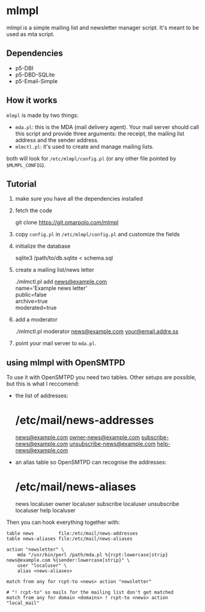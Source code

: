 # mlmpl

mlmpl is a simple mailing list and newsletter manager script.  It's
meant to be used as mta script.

## Dependencies

 - p5-DBI
 - p5-DBD-SQLite
 - p5-Email-Simple

## How it works

`mlmpl` is made by two things:

 - `mda.pl`: this is the MDA (mail delivery agent).  Your mail server
   should call this script and provide three arguments: the receipt,
   the mailing list address and the sender address.
 - `mlmctl.pl`: it's used to create and manage mailing lists.

both will look for `/etc/mlmpl/config.pl` (or any other file pointed
by `$MLMPL_CONFIG`).

## Tutorial

1. make sure you have all the dependencies installed
2. fetch the code

	git clone https://git.omarpolo.com/mlmpl

3. copy `config.pl` in `/etc/mlmpl/config.pl` and customize the fields
4. initialize the database

	sqlite3 /path/to/db.sqlite < schema.sql

5. create a mailing list/news letter

	./mlmctl.pl add news@example.com	\
		name='Example news letter'		\
		public=false					\
		archive=true					\
		moderated=true

6. add a moderator

	./mlmctl.pl moderator news@example.com your@email.addre.ss

7. point your mail server to `mda.pl`.


## using mlmpl with OpenSMTPD

To use it with OpenSMTPD you need two tables.  Other setups are
possible, but this is what I reccomend:

 - the list of addresses:

	# /etc/mail/news-addresses
	news@example.com
	owner-news@example.com
	subscribe-news@example.com
	unsubscribe-news@example.com
	help-news@example.com

 - an alias table so OpenSMTPD can recognise the addresses:

	# /etc/mail/news-aliases
	news           localuser
	owner          localuser
	subscribe      localuser
	unsubscribe    localuser
	help           localuser

Then you can hook everything together with:

	table news         file:/etc/mail/news-addresses
	table news-aliases file:/etc/mail/news-aliases

	action "newsletter" \
		mda "/usr/bin/perl /path/mda.pl %{rcpt:lowercase|strip} news@example.com %{sender:lowercase|strip}" \
		user "localuser" \
		alias <news-aliases>

	match from any for rcpt-to <news> action "newsletter"

	# "! rcpt-to" so mails for the mailing list don't get matched
	match from any for domain <domains> ! rcpt-to <news> action "local_mail"
